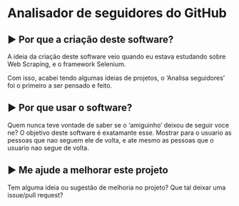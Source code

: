 # Analisador de seguidores do GitHub
## ► Por que a criação deste software?

A ideia da criação deste software veio quando eu estava estudando sobre Web Scraping, e o framework Selenium. 

Com isso, acabei tendo algumas ideias de projetos, o ‘Analisa seguidores’ foi o primeiro a ser pensado e feito.

## ► Por que usar o software?

Quem nunca teve vontade de saber se o ‘amiguinho’ deixou de seguir voce ne? O objetivo deste software é exatamante esse. Mostrar para o usuario as pessoas que nao seguem ele de volta, e ate mesmo as pessoas que o usuario nao segue de volta.

## ► Me ajude a melhorar este projeto

Tem alguma ideia ou sugestão de melhoria no projeto? Que tal deixar uma issue/pull request?

